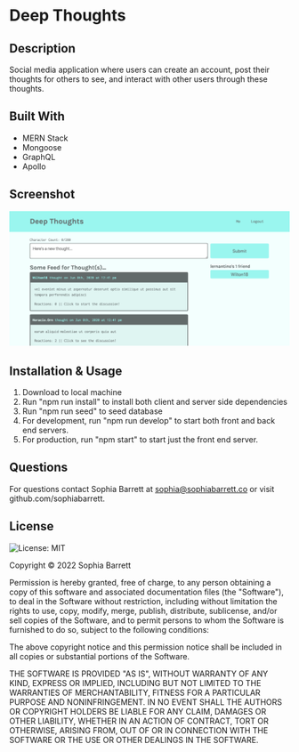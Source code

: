 # Deep Thoughts

## Description
Social media application where users can create an account, post their thoughts for others to see, and interact with other users through these thoughts.

## Built With
- MERN Stack
- Mongoose
- GraphQL
- Apollo

## Screenshot
![screenshot](./screenshot.png)

## Installation & Usage
1. Download to local machine
2. Run "npm run install" to install both client and server side dependencies
3. Run "npm run seed" to seed database
4. For development, run "npm run develop" to start both front and back end servers.
5. For production, run "npm start" to start just the front end server.

## Questions
For questions contact Sophia Barrett at sophia@sophiabarrett.co or visit github.com/sophiabarrett.

## License
![License: MIT](https://img.shields.io/badge/License-MIT-yellow.svg)

Copyright © 2022 Sophia Barrett

Permission is hereby granted, free of charge, to any person obtaining a copy
of this software and associated documentation files (the "Software"), to deal
in the Software without restriction, including without limitation the rights
to use, copy, modify, merge, publish, distribute, sublicense, and/or sell
copies of the Software, and to permit persons to whom the Software is
furnished to do so, subject to the following conditions:

The above copyright notice and this permission notice shall be included in all
copies or substantial portions of the Software.

THE SOFTWARE IS PROVIDED "AS IS", WITHOUT WARRANTY OF ANY KIND, EXPRESS OR
IMPLIED, INCLUDING BUT NOT LIMITED TO THE WARRANTIES OF MERCHANTABILITY,
FITNESS FOR A PARTICULAR PURPOSE AND NONINFRINGEMENT. IN NO EVENT SHALL THE
AUTHORS OR COPYRIGHT HOLDERS BE LIABLE FOR ANY CLAIM, DAMAGES OR OTHER
LIABILITY, WHETHER IN AN ACTION OF CONTRACT, TORT OR OTHERWISE, ARISING FROM,
OUT OF OR IN CONNECTION WITH THE SOFTWARE OR THE USE OR OTHER DEALINGS IN THE
SOFTWARE.
